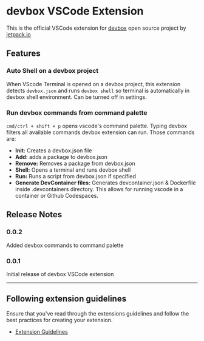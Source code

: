 # devbox VSCode Extension

This is the official VSCode extension for [devbox](https://github.com/jetpack-io/devbox) open source project by [jetpack.io](https://jetpack.io)

## Features

### Auto Shell on a devbox project

When VScode Terminal is opened on a devbox project, this extension detects `devbox.json` and runs `devbox shell` so terminal is automatically in devbox shell environment. Can be turned off in settings.

### Run devbox commands from command palette

`cmd/ctrl + shift + p` opens vscode's command palette. Typing devbox filters all available commands devbox extension can run. Those commands are:

- **Init:** Creates a devbox.json file
- **Add:** adds a package to devbox.json
- **Remove:** Removes a package from devbox.json
- **Shell:** Opens a terminal and runs devbox shell
- **Run:** Runs a script from devbox.json if specified
- **Generate DevContainer files:** Generates devcontainer.json & Dockerfile inside .devcontainers directory. This allows for running vscode in a container or Github Codespaces.

## Release Notes

### 0.0.2

Added devbox commands to command palette

### 0.0.1

Initial release of devbox VSCode extension

---

## Following extension guidelines

Ensure that you've read through the extensions guidelines and follow the best practices for creating your extension.

- [Extension Guidelines](https://code.visualstudio.com/api/references/extension-guidelines)
